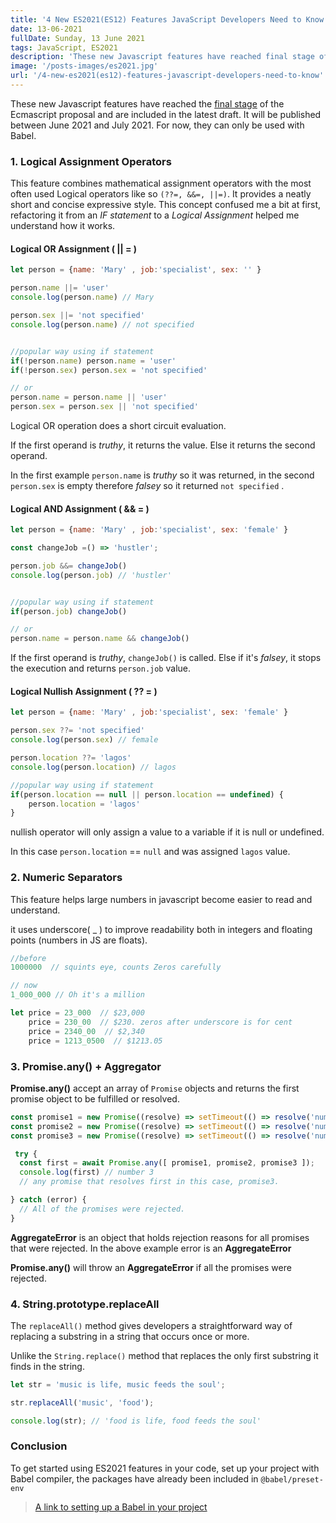 ```yaml
---
title: '4 New ES2021(ES12) Features JavaScript Developers Need to Know'
date: 13-06-2021
fullDate: Sunday, 13 June 2021
tags: JavaScript, ES2021
description: 'These new Javascript features have reached final stage of the Ecmascript proposal and are included in the latest draft. It will be published between June 2021 and Jul 2021.'
image: '/posts-images/es2021.jpg'
url: '/4-new-es2021(es12)-features-javascript-developers-need-to-know'
---
```


These new Javascript features have reached the [final stage](https://github.com/tc39/proposals/blob/master/finished-proposals.md) of the Ecmascript proposal and are included in the latest draft. It will be published between June 2021 and July 2021. For now, they can only be used with Babel.

### 1. Logical Assignment Operators

This feature combines mathematical assignment operators with the most often used Logical operators like so `(??=, &&=, ||=)`. It provides a neatly short and concise expressive style. This concept confused me a bit at first, refactoring it from an *IF statement* to a *Logical Assignment*  helped me understand how it works.

#### Logical OR Assignment  ( || = )

```jsx
let person = {name: 'Mary' , job:'specialist', sex: '' }

person.name ||= 'user'
console.log(person.name) // Mary

person.sex ||= 'not specified'
console.log(person.name) // not specified


//popular way using if statement
if(!person.name) person.name = 'user'
if(!person.sex) person.sex = 'not specified'

// or
person.name = person.name || 'user'
person.sex = person.sex || 'not specified'
```

 Logical OR operation does a short circuit evaluation.

 If the first operand is *truthy*, it returns the value. Else it returns the second operand.

 In the first example `person.name` is *truthy* so it was returned, in the second `person.sex` is empty therefore *falsey* so it returned `not specified` .

#### Logical AND Assignment  ( && = )

```jsx
let person = {name: 'Mary' , job:'specialist', sex: 'female' }

const changeJob =() => 'hustler';

person.job &&= changeJob()
console.log(person.job) // 'hustler'


//popular way using if statement
if(person.job) changeJob()

// or
person.name = person.name && changeJob()

```

If the first operand is *truthy*, `changeJob()` is called. Else if it's *falsey*, it stops the execution and returns `person.job` value.

#### Logical Nullish Assignment  ( ?? = )

```jsx
let person = {name: 'Mary' , job:'specialist', sex: 'female' }

person.sex ??= 'not specified'
console.log(person.sex) // female

person.location ??= 'lagos'
console.log(person.location) // lagos

//popular way using if statement
if(person.location == null || person.location == undefined) {
    person.location = 'lagos'
}

```

nullish operator will only assign a value to a variable if it is null or undefined.

In this case `person.location` == `null` and was assigned `lagos` value.

### 2. Numeric Separators

This feature helps large numbers in javascript become easier to read and understand.

it uses underscore( _ ) to improve readability both in integers and floating points (numbers in JS are floats).

```js
//before
1000000  // squints eye, counts Zeros carefully

// now
1_000_000 // Oh it's a million

let price = 23_000  // $23,000
    price = 230_00  // $230. zeros after underscore is for cent
    price = 2340_00  // $2,340
    price = 1213_0500  // $1213.05

```

### 3. Promise.any() + Aggregator

**Promise.any()** accept an array of `Promise` objects and returns the first promise object to be fulfilled or resolved.

```js
const promise1 = new Promise((resolve) => setTimeout(() => resolve('number 1'), 30)
const promise2 = new Promise((resolve) => setTimeout(() => resolve('number 2'), 20)
const promise3 = new Promise((resolve) => setTimeout(() => resolve('number 3'), 10)

 try {
  const first = await Promise.any([ promise1, promise2, promise3 ]);
  console.log(first) // number 3
  // any promise that resolves first in this case, promise3. 

} catch (error) {
  // All of the promises were rejected.
}
```

**AggregateError** is an object that holds rejection reasons for all promises that were rejected. In the above example error is an **AggregateError**

**Promise.any()** will throw an **AggregateError** if all the promises were rejected.

### 4. String.prototype.replaceAll

The `replaceAll()` method gives developers a straightforward way of replacing a substring in a string that occurs once or more.

Unlike the `String.replace()` method that replaces the only first substring it finds in the string. 


```js
let str = 'music is life, music feeds the soul';

str.replaceAll('music', 'food');

console.log(str); // 'food is life, food feeds the soul'

```

### Conclusion

To get started using ES2021 features in your code, set up your project with Babel compiler, the packages have already been included in `@babel/preset-env`


> [A link to setting up a Babel in your project](https://babeljs.io/setup#installation)
